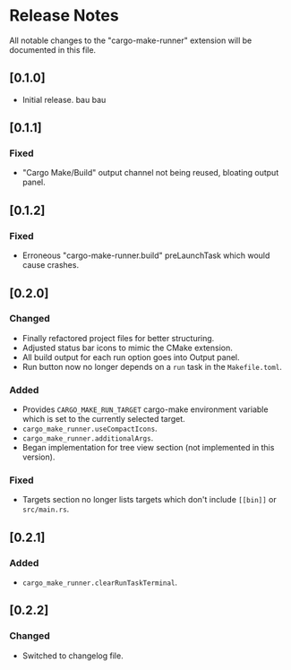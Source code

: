 # Release Notes

All notable changes to the "cargo-make-runner" extension will be documented in this file.

## [0.1.0]
- Initial release. bau bau

## [0.1.1]

### Fixed 
- "Cargo Make/Build" output channel not being reused, bloating output panel.

## [0.1.2]

### Fixed 
- Erroneous "cargo-make-runner.build" preLaunchTask which would cause crashes.

## [0.2.0]

### Changed
- Finally refactored project files for better structuring.
- Adjusted status bar icons to mimic the CMake extension.
- All build output for each run option goes into Output panel.
- Run button now no longer depends on a `run` task in the `Makefile.toml`.

### Added
- Provides `CARGO_MAKE_RUN_TARGET` cargo-make environment variable which is set to the currently selected target.
- `cargo_make_runner.useCompactIcons`.
- `cargo_make_runner.additionalArgs`.
- Began implementation for tree view section (not implemented in this version).

### Fixed
- Targets section no longer lists targets which don't include `[[bin]]` or `src/main.rs`.

## [0.2.1]

### Added
- `cargo_make_runner.clearRunTaskTerminal`.

## [0.2.2]

### Changed
- Switched to changelog file.
